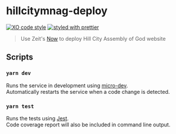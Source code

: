 # hillcitymnag-deploy

[![XO code style](https://img.shields.io/badge/code_style-XO-5ed9c7.svg)](https://github.com/sindresorhus/xo)
[![styled with prettier](https://img.shields.io/badge/styled_with-prettier-ff69b4.svg)](https://github.com/prettier/prettier)

> Use Zeit's [Now](https://zeit.co/now) to deploy Hill City Assembly of God website

## Scripts

### `yarn dev`

Runs the service in development using [micro-dev](https://github.com/zeit/micro-dev).<br>
Automatically restarts the service when a code change is detected.

### `yarn test`

Runs the tests using [Jest](https://facebook.github.io/jest/).<br>
Code coverage report will also be included in command line output.

